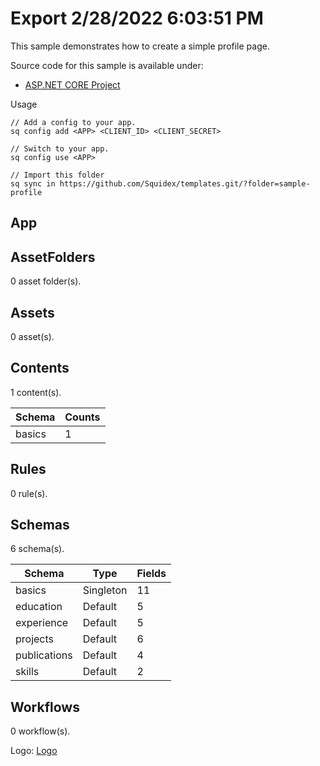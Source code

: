 # Export 2/28/2022 6:03:51 PM

This sample demonstrates how to create a simple profile page. 

Source code for this sample is available under: 

* [ASP.NET CORE Project](https://github.com/Squidex/squidex-samples/tree/master/csharp/Sample.Profile)

Usage

```
// Add a config to your app.
sq config add <APP> <CLIENT_ID> <CLIENT_SECRET>

// Switch to your app.
sq config use <APP>

// Import this folder
sq sync in https://github.com/Squidex/templates.git/?folder=sample-profile
```

## App

## AssetFolders

0 asset folder(s).

## Assets

0 asset(s).

## Contents

1 content(s).

| Schema | Counts |
| ------ | ------ |
| basics | 1      |

## Rules

0 rule(s).

## Schemas

6 schema(s).

| Schema       | Type      | Fields |
| ------------ | --------- | ------ |
| basics       | Singleton | 11     |
| education    | Default   | 5      |
| experience   | Default   | 5      |
| projects     | Default   | 6      |
| publications | Default   | 4      |
| skills       | Default   | 2      |

## Workflows

0 workflow(s).

Logo: [Logo](../_images/add-profile.svg)


